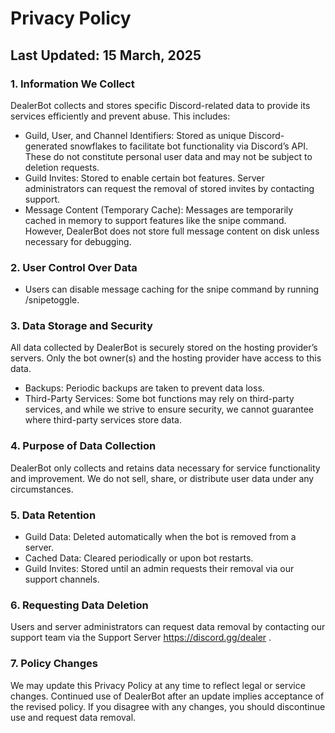 # Privacy Policy

## Last Updated: 15 March, 2025

### 1. Information We Collect

DealerBot collects and stores specific Discord-related data to provide its services efficiently and prevent abuse. This includes:
- Guild, User, and Channel Identifiers: Stored as unique Discord-generated snowflakes to facilitate bot functionality via Discord’s API. These do not constitute personal user data and may not be subject to deletion requests.
- Guild Invites: Stored to enable certain bot features. Server administrators can request the removal of stored invites by contacting support.
- Message Content (Temporary Cache): Messages are temporarily cached in memory to support features like the snipe command. However, DealerBot does not store full message content on disk unless necessary for debugging.

### 2. User Control Over Data
- Users can disable message caching for the snipe command by running /snipetoggle.

### 3. Data Storage and Security

All data collected by DealerBot is securely stored on the hosting provider’s servers. Only the bot owner(s) and the hosting provider have access to this data.
- Backups: Periodic backups are taken to prevent data loss.
- Third-Party Services: Some bot functions may rely on third-party services, and while we strive to ensure security, we cannot guarantee where third-party services store data.

### 4. Purpose of Data Collection

DealerBot only collects and retains data necessary for service functionality and improvement. We do not sell, share, or distribute user data under any circumstances.

### 5. Data Retention
- Guild Data: Deleted automatically when the bot is removed from a server.
- Cached Data: Cleared periodically or upon bot restarts.
- Guild Invites: Stored until an admin requests their removal via our support channels.

### 6. Requesting Data Deletion

Users and server administrators can request data removal by contacting our support team via the Support Server https://discord.gg/dealer .

### 7. Policy Changes

We may update this Privacy Policy at any time to reflect legal or service changes. Continued use of DealerBot after an update implies acceptance of the revised policy. If you disagree with any changes, you should discontinue use and request data removal.
